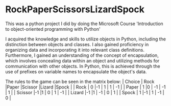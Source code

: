 # RockPaperScissorsLizardSpock
This was a python project I did by doing the Microsoft Course  'Introduction to object-oriented programming with Python'

I acquired the knowledge and skills to utilize objects in Python, including the distinction between objects and classes. I also gained proficiency in organizing data and incorporating it into relevant class definitions.
Furthermore, I gained an understanding of the concept of encapsulation, which involves concealing data within an object and utilizing methods for communication with other objects. In Python, this is achieved through the use of prefixes on variable names to encapsulate the object's data.


The rules to the game can be seen in the matrix below:
| Choice	| Rock	|Paper	|Scissor 	|Lizard	|Spock |
| Rock	  | 0	    |-1	    |  1	    |  1	  |   -1 |
| Paper	  | 1	    |0	    | -1	    | -1	  |    1 |
| Scissor |-1	    |1	    |  0	    |  1	  |   -1 |
| Lizard	|-1	    |1	    | -1	    |  0	  |    1 | 
| Spock	  | 1	    |-1	    |  1	    | -1	  |    0 |
